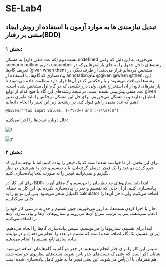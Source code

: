 # SE-Lab4

## تبدیل نیازمندی ها به موارد آزمون با استفاده از روش ایجاد مبتنی بر رفتار(BDD)
### بخش ۱:
تست دوم (که عدد منفی دارد) به مشکل undefined می‌خورد. به این دلیل که وقتی scenario outline داریم، cucumber رشته‌های داخل جدول را به جای پارامتر‌هایی که در تعریف گام‌ها (given when then) مشخص کرده‌ایم قرار می‌دهد. از طرف دیگر، در پیاده‌سازی کد گام‌ها، با استفاده از annotation‌های @given  @when @then، این رشته‌ها دریافت می‌شوند و با رجکسی که در آن‌ها قرار دارد مطابقت داده می‌شوند تا پارامتر‌های تابع از آن استخراج شود. ولی در رجکسی که در گام اول مشخص شده است، عدد منفی پیش‌بینی نشده است. در نتیجه رشته‌های این گام با هیچ کدام از توابع given انطباق ندارند و به مشکل می‌خوریم. برای حل این مشکل، رجکس را باید طوری تغییر دهیم که عدد منفی را هم قبول کند. در رشته‌ی زیر این تغییر را انجام داده‌ایم:

    @Given("^Two input values, (-?\\d+) and (-?\\d+)$")
    
حال دوباره تست‌ها را اجرا می‌کنیم:

![۱](https://github.com/user-attachments/assets/fee42429-78f2-4f1b-abb8-cacfb903fad2)

![۲](https://github.com/user-attachments/assets/5a2da369-e67b-4476-b434-a4eebbe1eafe)


### بخش ۲:

برای این بخش، از ما خواسته شده است که یک فیچر را پیاده کنیم.
اما با توجه به این که جمع کردن دو عدد را یک فیچر درنظر گرفته‌ایم،
باید تقسیم و جذر را هم فیچر در نظر بگیریم و نمی‌توانیم فیچر را به صورت یکجا پیاده‌سازی کنیم.

برای این کار در BDD، ابتدا باید سناریو‌های مد نظرمان را بنویسیم و گام‌های آن را پیاده‌سازی کنیم.
از آن‌جایی که تقسیم و جذر را پیاده‌سازی نکردم‌ایم، این کار به خطای کامپایل منجر می‌شود. 
پس این توابع را به calculator اضافه می‌کنیم ولی داخل آن‌ها را خالی می‌گذاریم.

حال با اجرا کردن تست‌ها، به ارور می‌خوریم. چون تقسیم و جذر به درستی کار خود را انجام نمی‌دهند.
پس به ترتیب سراغ آن‌ها می‌رویم و سناریو‌های آن‌ها و پیاده‌سازی آن‌ها را اضافه می‌کنیم.

ابتدا برای تقسیم، سناریو‌ها را می‌نویسیم. سپس پیاده‌سازی گام‌ها را انجام می‌دهیم.
(برای تقسیم، یک گام اضافه شده است که تقسیم دو عدد را انجام می‌دهد.).
و در نهایت، پیاده ‌سازی تابع تقسیم را انجام می‌دهیم.

سپس این کار را برای جذر انجام می‌دهیم. در جذر دو گام به گام‌هایمان اضافه می‌شود.
شایان ذکر است که وقتی که تست‌های جذر پاس شوند، تست‌های سناریو‌ی خواسته شده هم همزمان با آن پاس می‌شوند.
این یعنی فیچر ما به طور کامل پیاده‌سازی شده است.
